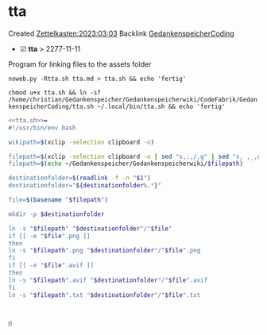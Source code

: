 # tta
Created [Zettelkasten:2023:03:03]()
Backlink [GedankenspeicherCoding](../GedankenspeicherCoding.md)

* ☑ **tta**   >  2277-11-11


Program for linking files to the assets folder


``noweb.py -Rtta.sh tta.md > tta.sh && echo 'fertig'``


``chmod u+x tta.sh && ln -sf /home/christian/Gedankenspeicher/Gedankenspeicherwiki/CodeFabrik/GedankenspeicherCoding/tta.sh ~/.local/bin/tta.sh && echo 'fertig'``

```bash
<<tta.sh>>=
#!/usr/bin/env bash

wikipath=$(xclip -selection clipboard -o)

filepath=$(xclip -selection clipboard -o | sed "s,:,/,g" | sed "s, ,_,g")
filepath=$(echo ~/Gedankenspeicher/Gedankenspeicherwiki/$filepath)

destinationfolder=$(readlink -f -n "$1")
destinationfolder="${destinationfolder%.*}"

file=$(basename "$filepath")

mkdir -p $destinationfolder

ln -s "$filepath" "$destinationfolder"/"$file"
if [[ -e "$file".png ]] 
then
ln -s "$filepath".png "$destinationfolder"/"$file".png
fi
if [[ -e "$file".avif ]] 
then
ln -s "$filepath".avif "$destinationfolder"/"$file".avif
fi
ln -s "$filepath".txt "$destinationfolder"/"$file".txt



@

```

